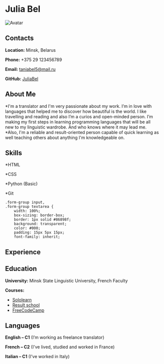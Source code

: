 # Julia Bel


![Avatar](https://images.unsplash.com/photo-1595111633191-7a8c1b0f7f98?ixlib=rb-4.0.3&ixid=MnwxMjA3fDB8MHxzZWFyY2h8NXx8Z2lybCUyMHJlYWRpbmd8ZW58MHx8MHx8&auto=format&fit=crop&w=500&q=60)



## Contacts ##


**Location:** Minsk, Belarus


**Phone:** +375 29 123456789


**Email:** taniabel5@mail.ru


**GitHub:** [JuliaBel](https://github.com/JuliaBel5)




## About Me ##


\*I'm a translator and I'm very passionate about my work. I’m in love with languages that helped me to discover how beautiful is the world. I like travelling and reading and also I’m a curios and open-minded person. I’m making my first steps in learning programming languages that will be all new to my linguistic wardrobe. And who knows where it may lead me.
\*Also, I'm a reliable and result-oriented person capable of quick learning as well teaching others about anything I'm knowledgeable on.


## Skills ##


\*HTML


\*CSS


\*Python (Basic)


\*Git


```
.form-group input,
.form-group textarea {
    width: 100%;
    box-sizing: border-box;
    border: 1px solid #86898f;
    background: transparent;
    color: #000;
    padding: 15px 5px 15px;
    font-family: inherit;
```

## Experience ##


## Education ##


**University:** Minsk State Linguistic University, French Faculty


**Courses:**
+ [Sololearn](https://www.sololearn.com/)
+ [Result school](https://result.school/)
+ [FreeCodeCamp](https://www.freecodecamp.org/)


## Languages ##


**English – C1** (I’m working as  freelance translator)


**French – C2** (I've lived, studied and worked in France)


**Italian – C1** (I’ve worked in Italy)
